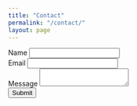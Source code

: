 ```yaml
---
title: "Contact"
permalink: "/contact/"
layout: page
---
```

<link rel="stylesheet" href="../assets/css/form.css">
<form
  action="https://formspree.io/f/xqalqdpa"
  class="fs-form"
  target="_top"
  method="POST"
>
  <div class="fs-field">
    <label class="fs-label" for="name">Name</label>
    <input class="fs-input" id="name" name="name" required />
  </div>
  <div class="fs-field">
    <label class="fs-label" for="email">Email</label>
    <input class="fs-input" id="email" name="email" required />
  </div>
  <div class="fs-field">
    <label class="fs-label" for="message">Message</label>
    <textarea
      class="fs-textarea"
      id="message"
      name="message"
      required
    ></textarea>
  </div>
  <div class="fs-button-group">
    <button class="fs-button" type="submit">Submit</button>
  </div>
</form>
